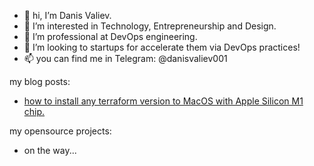 - 👋 hi, I’m Danis Valiev.
- 👀 I’m interested in Technology, Entrepreneurship and Design.
- 🌱 I’m professional at DevOps engineering.
- 💞️ I’m looking to startups for accelerate them via DevOps practices!
- 📫 you can find me in Telegram: @danisvaliev001

my blog posts:
- [how to install any terraform version to MacOS with Apple Silicon M1 chip.](https://gitlab.com/danisvaliev001/m1-terraform)

my opensource projects:
- on the way...

<!---
danisvaliev001/danisvaliev001 is a ✨ special ✨ repository because its `README.md` (this file) appears on your GitHub profile.
You can click the Preview link to take a look at your changes.
--->
